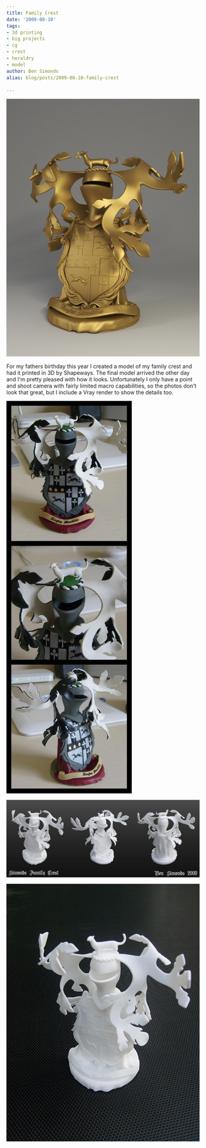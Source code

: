 ```yaml
---
title: Family Crest
date: '2009-08-10'
tags:
- 3d printing
- big projects
- cg
- crest
- heraldry
- model
author: Ben Simonds
alias: blog/posts/2009-08-10-family-crest

---
```


![>< ><](/images/old/crestgoldvray.png)

For my fathers birthday this year I created a model of my family crest and had it printed in 3D by Shapeways. The final model arrived the other day and I'm pretty pleased with how it looks. Unfortunately I only have a point and shoot camera with fairly limited macro capabilities, so the photos don't look that great, but I include a Vray render to show the details too. 

![>< ><](/images/old/familycrestpainted.jpg)

![FamilyCrestPhoto ><](/images/old/familycrestphoto1.jpg)

![s6301010 ><](/images/old/s6301010.jpg)




